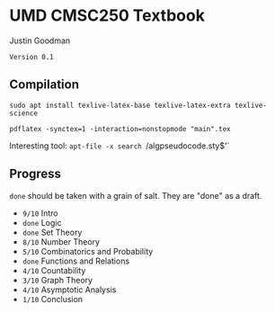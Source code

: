 # UMD CMSC250 Textbook

Justin Goodman

`Version 0.1`

## Compilation

```
sudo apt install texlive-latex-base texlive-latex-extra texlive-science

pdflatex -synctex=1 -interaction=nonstopmode "main".tex
```

Interesting tool: `apt-file -x search `/algpseudocode.sty$'`

## Progress

`done` should be taken with a grain of salt. They are "done" as a draft.

* `9/10` Intro
* `done` Logic
* `done` Set Theory
* `8/10` Number Theory
* `5/10` Combinatorics and Probability
* `done` Functions and Relations
* `4/10` Countability
* `3/10` Graph Theory
* `4/10` Asymptotic Analysis
* `1/10` Conclusion

